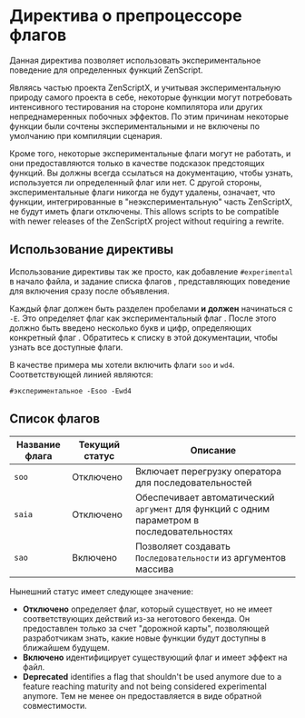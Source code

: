 # Директива о препроцессоре флагов

Данная директива позволяет использовать экспериментальное поведение для определенных функций ZenScript.

Являясь частью проекта ZenScriptX, и учитывая экспериментальную природу самого проекта в себе, некоторые функции могут потребовать интенсивного тестирования на стороне компилятора или других непреднамеренных побочных эффектов. По этим причинам некоторые функции были сочтены экспериментальными и не включены по умолчанию при компиляции сценария.

Кроме того, некоторые экспериментальные флаги могут не работать, и они предоставляются только в качестве подсказок предстоящих функций. Вы должны всегда ссылаться на документацию, чтобы узнать, используется ли определенный флаг или нет. С другой стороны, экспериментальные флаги никогда не будут удалены, означает, что функции, интегрированные в "неэкспериментальную" часть ZenScriptX, не будут иметь флаги отключены. This allows scripts to be compatible with newer releases of the ZenScriptX project without requiring a rewrite.

## Использование директивы
Использование директивы так же просто, как добавление `#experimental` в начало файла, и задание списка флагов , представляющих поведение для включения сразу после объявления.

Каждый флаг должен быть разделен пробелами **и должен** начинаться с `-E`. Это определяет флаг как экспериментальный флаг . После этого должно быть введено несколько букв и цифр, определяющих конкретный флаг . Обратитесь к списку в этой документации, чтобы узнать все доступные флаги.

В качестве примера мы хотели включить флаги `soo` и `wd4`. Соответствующей линией являются:
```zenscript
#экспериментальное -Esoo -Ewd4
```

## Список флагов
| Название флага | Текущий статус | Описание                                                                                    |
| -------------- | -------------- | ------------------------------------------------------------------------------------------- |
| `soo`          | Отключено      | Включает перегрузку оператора для последовательностей                                       |
| `saia`         | Отключено      | Обеспечивает автоматический `аргумент` для функций с одним параметром в последовательностях |
| `sao`          | Включено       | Позволяет создавать `Последовательности` из аргументов массива                              |

Нынешний статус имеет следующее значение:

- **Отключено** определяет флаг, который существует, но не имеет соответствующих действий из-за неготового бекенда. Он предоставлен только за счет "дорожной карты", позволяющей разработчикам знать, какие новые функции будут доступны в ближайшем будущем.
- **Включено** идентифицирует существующий флаг и имеет эффект на файл.
- **Deprecated** identifies a flag that shouldn't be used anymore due to a feature reaching maturity and not being considered experimental anymore. Тем не менее он предоставляется в виде обратной совместимости.
